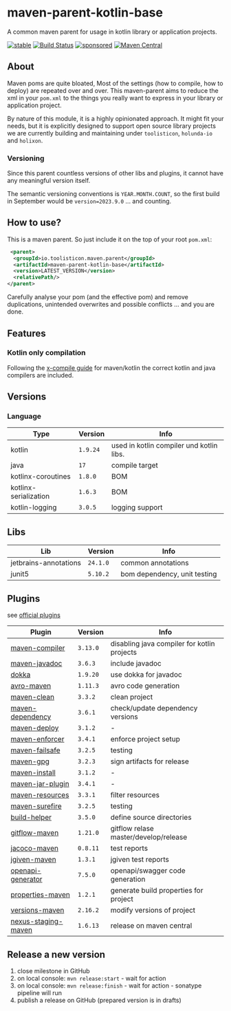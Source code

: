 # maven-parent-kotlin-base

A common maven parent for usage in kotlin library or application projects. 

[![stable](https://img.shields.io/badge/lifecycle-STABLE-green.svg)](https://github.com/holisticon#open-source-lifecycle)
[![Build Status](https://github.com/toolisticon/maven-parent-kotlin-base/workflows/Development%20branches/badge.svg)](https://github.com/toolisticon/maven-parent-kotlin-base/actions)
[![sponsored](https://img.shields.io/badge/sponsoredBy-Holisticon-RED.svg)](https://holisticon.de/)
[![Maven Central](https://maven-badges.herokuapp.com/maven-central/io.toolisticon.maven.parent/maven-parent-kotlin-base/badge.svg)](https://maven-badges.herokuapp.com/maven-central/io.toolisticon.maven.parent/maven-parent-kotlin-base)

## About

Maven poms are quite bloated, Most of the settings (how to compile, how to deploy) are repeated over and over.
This maven-parent aims to reduce the xml in your `pom.xml` to the things you really want to express in your library or application project.

By nature of this module, it is a highly opinionated approach. It might fit your needs, but it is explicitly designed to support open source library 
projects we are currently building and maintaining under `toolisticon`, `holunda-io` and `holixon`.

### Versioning

Since this parent countless versions of other libs and plugins, it cannot have any meaningful version itself.

The semantic versioning conventions is `YEAR.MONTH.COUNT`, so the first build in September would be `version=2023.9.0` ... and counting.

## How to use?

This is a maven parent. So just include it on the top of your root `pom.xml`:

```xml
 <parent>
  <groupId>io.toolisticon.maven.parent</groupId>
  <artifactId>maven-parent-kotlin-base</artifactId>
  <version>LATEST_VERSION</version>
  <relativePath/>
</parent>
```

Carefully analyse your pom (and the effective pom) and remove duplications, unintended overwrites and possible conflicts ... and you are done. 

## Features

### Kotlin only compilation

Following the [x-compile guide](https://kotlinlang.org/docs/maven.html#compile-kotlin-and-java-sources) for maven/kotlin the correct kotlin and java compilers
are included.

## Versions

### Language

| Type                  | Version | Info                                     | 
|-----------------------|---------|------------------------------------------|
| kotlin                | `1.9.24`  | used in kotlin compiler und kotlin libs. |
| java                  | `17`      | compile target                           |
| kotlinx-coroutines    | `1.8.0`   | BOM                                      |
| kotlinx-serialization | `1.6.3`   | BOM                                      |
| kotlin-logging        | `3.0.5`   | logging support                          |

## Libs

| Lib    | Version  | Info                         |
|--------|----------|------------------------------|
| jetbrains-annotations | `24.1.0`   | common annotations |
| junit5 | `5.10.2`   | bom dependency, unit testing |

## Plugins

see [official plugins](https://maven.apache.org/plugins/index.html)

| Plugin                                                                                                                       | Version | Info                                        |
|------------------------------------------------------------------------------------------------------------------------------|---------|---------------------------------------------|
| [maven-compiler](https://maven.apache.org/plugins/maven-compiler-plugin/)                                                    | `3.13.0`  | disabling java compiler for kotlin projects |
| [maven-javadoc](https://maven.apache.org/plugins/maven-javadoc-plugin/)                                                      | `3.6.3`   | include javadoc                             |
| [dokka](https://kotlinlang.org/docs/dokka-maven.html#apply-dokka)                                                            | `1.9.20`  | use dokka for javadoc                       |
| [avro-maven](https://avro.apache.org/docs/1.11.1/getting-started-java/)                                                      | `1.11.3`  | avro code generation                        |
| [maven-clean](https://maven.apache.org/plugins/maven-clean-plugin/)                                                          | `3.3.2`   | clean project                               |
| [maven-dependency](https://maven.apache.org/plugins/maven-dependency-plugin/)                                                | `3.6.1`   | check/update dependency versions            |
| [maven-deploy](https://maven.apache.org/plugins/maven-deploy-plugin/)                                                        | `3.1.2`   | -                                           |
| [maven-enforcer](https://maven.apache.org/enforcer/maven-enforcer-plugin/)                                                   | `3.4.1`   | enforce project setup                       |
| [maven-failsafe](https://maven.apache.org/surefire/maven-failsafe-plugin/)                                                   | `3.2.5`   | testing                                     |
| [maven-gpg](https://maven.apache.org/plugins/maven-gpg-plugin/)                                                              | `3.2.3`   | sign artifacts for release                  |
| [maven-install](https://maven.apache.org/plugins/maven-install-plugin/)                                                      | `3.1.2`   | -                                           |
| [maven-jar-plugin](https://maven.apache.org/plugins/maven-jar-plugin/)                                                       | `3.4.1`   | -                                           |
| [maven-resources](https://maven.apache.org/plugins/maven-resources-plugin/)                                                  | `3.3.1`   | filter resources                            |
| [maven-surefire](https://maven.apache.org/surefire/maven-surefire-plugin/)                                                   | `3.2.5`   | testing                                     |
| [build-helper](https://www.mojohaus.org/build-helper-maven-plugin/)                                                          | `3.5.0`   | define source directories                   |
| [gitflow-maven](https://aleksandr-m.github.io/gitflow-maven-plugin/)                                                         | `1.21.0`  | gitflow relase master/develop/release       |
| [jacoco-maven](https://www.eclemma.org/jacoco/trunk/doc/maven.html)                                                          | `0.8.11`  | test reports                                |
| [jgiven-maven](https://jgiven.org/userguide/#_maven)                                                                         | `1.3.1`   | jgiven test reports                         |
| [openapi-generator](https://github.com/OpenAPITools/openapi-generator/tree/master/modules/openapi-generator-maven-plugin)    | `7.5.0`   | openapi/swagger code generation             |
| [properties-maven](https://www.mojohaus.org/properties-maven-plugin/)                                                        | `1.2.1`   | generate build properties for project       |
| [versions-maven](https://www.mojohaus.org/versions/versions-maven-plugin/index.html)                                         | `2.16.2`  | modify versions of project                  |
| [nexus-staging-maven](https://github.com/sonatype/nexus-maven-plugins/blob/main/staging/maven-plugin/README.md)              | `1.6.13`  | release on maven central                    |


## Release a new version

1. close milestone in GitHub
1. on local console: `mvn release:start` - wait for action
1. on local console: `mvn release:finish` - wait for action - sonatype pipeline will run
1. publish a release on GitHub (prepared version is in drafts)
